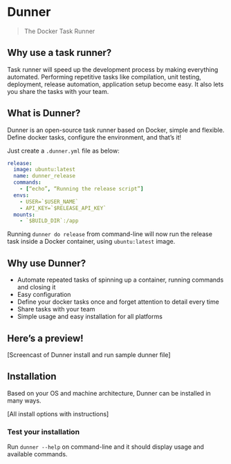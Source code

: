 # Dunner
> The Docker Task Runner

## Why use a task runner?
Task runner will speed up the development process by making everything automated. Performing repetitive tasks like compilation, unit testing, deployment, release automation, application setup become easy. It also lets you share the tasks with your team.

## What is Dunner?
Dunner is an open-source task runner based on Docker, simple and flexible. Define docker tasks, configure the environment, and that’s it!

Just create a `.dunner.yml` file as below:

```yml
release:
  image: ubuntu:latest
  name: dunner_release
  commands:
    - [“echo”, “Running the release script”]
  envs:
    - USER=`$USER_NAME`
    - API_KEY=`$RELEASE_API_KEY`
  mounts:
    - `$BUILD_DIR`:/app
```

Running `dunner do release` from command-line will now run the release task inside a Docker container, using `ubuntu:latest` image.

## Why use Dunner?
* Automate repeated tasks of spinning up a container, running commands and closing it
* Easy configuration
* Define your docker tasks once and forget attention to detail every time
* Share tasks with your team
* Simple usage and easy installation for all platforms

## Here’s a preview!

[Screencast of Dunner install and run sample dunner file]

## Installation
Based on your OS and machine architecture, Dunner can be installed in many ways. 

[All install options with instructions]

### Test your installation

Run `dunner --help` on command-line and it should display usage and available commands.

